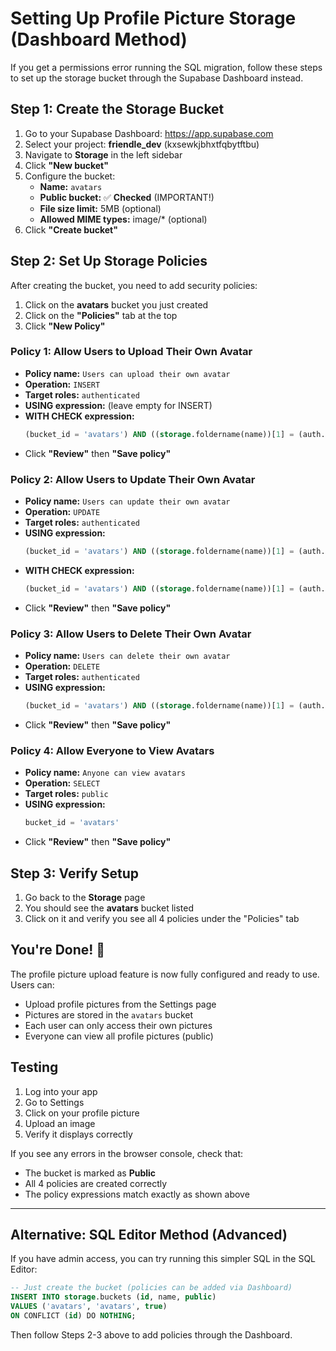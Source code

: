 # Setting Up Profile Picture Storage (Dashboard Method)

If you get a permissions error running the SQL migration, follow these steps to set up the storage bucket through the Supabase Dashboard instead.

## Step 1: Create the Storage Bucket

1. Go to your Supabase Dashboard: https://app.supabase.com
2. Select your project: **friendle_dev** (kxsewkjbhxtfqbytftbu)
3. Navigate to **Storage** in the left sidebar
4. Click **"New bucket"**
5. Configure the bucket:
   - **Name:** `avatars`
   - **Public bucket:** ✅ **Checked** (IMPORTANT!)
   - **File size limit:** 5MB (optional)
   - **Allowed MIME types:** image/* (optional)
6. Click **"Create bucket"**

## Step 2: Set Up Storage Policies

After creating the bucket, you need to add security policies:

1. Click on the **avatars** bucket you just created
2. Click on the **"Policies"** tab at the top
3. Click **"New Policy"**

### Policy 1: Allow Users to Upload Their Own Avatar

- **Policy name:** `Users can upload their own avatar`
- **Operation:** `INSERT`
- **Target roles:** `authenticated`
- **USING expression:** (leave empty for INSERT)
- **WITH CHECK expression:**
  ```sql
  (bucket_id = 'avatars') AND ((storage.foldername(name))[1] = (auth.uid())::text)
  ```
- Click **"Review"** then **"Save policy"**

### Policy 2: Allow Users to Update Their Own Avatar

- **Policy name:** `Users can update their own avatar`
- **Operation:** `UPDATE`
- **Target roles:** `authenticated`
- **USING expression:**
  ```sql
  (bucket_id = 'avatars') AND ((storage.foldername(name))[1] = (auth.uid())::text)
  ```
- **WITH CHECK expression:**
  ```sql
  (bucket_id = 'avatars') AND ((storage.foldername(name))[1] = (auth.uid())::text)
  ```
- Click **"Review"** then **"Save policy"**

### Policy 3: Allow Users to Delete Their Own Avatar

- **Policy name:** `Users can delete their own avatar`
- **Operation:** `DELETE`
- **Target roles:** `authenticated`
- **USING expression:**
  ```sql
  (bucket_id = 'avatars') AND ((storage.foldername(name))[1] = (auth.uid())::text)
  ```
- Click **"Review"** then **"Save policy"**

### Policy 4: Allow Everyone to View Avatars

- **Policy name:** `Anyone can view avatars`
- **Operation:** `SELECT`
- **Target roles:** `public`
- **USING expression:**
  ```sql
  bucket_id = 'avatars'
  ```
- Click **"Review"** then **"Save policy"**

## Step 3: Verify Setup

1. Go back to the **Storage** page
2. You should see the **avatars** bucket listed
3. Click on it and verify you see all 4 policies under the "Policies" tab

## You're Done! 🎉

The profile picture upload feature is now fully configured and ready to use. Users can:
- Upload profile pictures from the Settings page
- Pictures are stored in the `avatars` bucket
- Each user can only access their own pictures
- Everyone can view all profile pictures (public)

## Testing

1. Log into your app
2. Go to Settings
3. Click on your profile picture
4. Upload an image
5. Verify it displays correctly

If you see any errors in the browser console, check that:
- The bucket is marked as **Public**
- All 4 policies are created correctly
- The policy expressions match exactly as shown above

---

## Alternative: SQL Editor Method (Advanced)

If you have admin access, you can try running this simpler SQL in the SQL Editor:

```sql
-- Just create the bucket (policies can be added via Dashboard)
INSERT INTO storage.buckets (id, name, public)
VALUES ('avatars', 'avatars', true)
ON CONFLICT (id) DO NOTHING;
```

Then follow Steps 2-3 above to add policies through the Dashboard.
